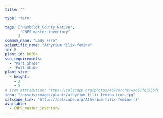 ```yaml
---
title: ""

type: "fern"

tags: ["Humboldt_County_Native",
       "CNPS_master_inventory"
      ]
common_name: "Lady Fern"
scientific_name: "Athyrium filix-femina"
id: 8
plant_id: b006a
sun_requirements:
  - "Part Shade"
  - "Full Shade"
plant_size:
  - height: 
    - 2
    - 5
# icon attribution: https://calscape.org/photos/469?srchcr=sc61fe1555f070b 
icon: "/assets/images/plants/athyrium_filix_femina_icon.jpg"
calscape_link: "https://calscape.org/Athyrium-filix-femina-()"
available: 
  - CNPS_master_inventory
---
```


